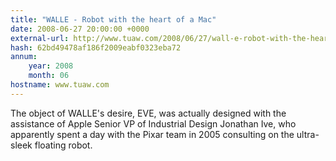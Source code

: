 ```yaml
---
title: "WALLE - Robot with the heart of a Mac"
date: 2008-06-27 20:00:00 +0000
external-url: http://www.tuaw.com/2008/06/27/wall-e-robot-with-the-heart-of-a-mac/
hash: 62bd49478af186f2009eabf0323eba72
annum:
    year: 2008
    month: 06
hostname: www.tuaw.com
---
```


The object of WALLE's desire, EVE, was actually designed with the assistance of Apple Senior VP of Industrial Design Jonathan Ive, who apparently spent a day with the Pixar team in 2005 consulting on the ultra-sleek floating robot.
